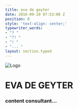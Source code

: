 ```yaml
---
title: eva de geyter
date: 2016-09-20 07:53:00 Z
position: 0
style: 'text-align: center;'
typewriter_words:
- "? "
- "?! "
- "! "
- "... "
layout: section.typed
---
```


![Logo](/uploads/Eva%20De%20Geyter_content%20consulant.png)
# EVA DE GEYTER
### content consultant<span id="typed">...</span>